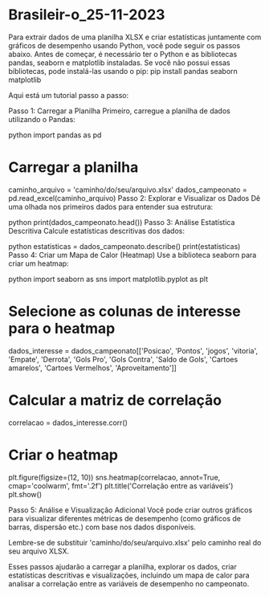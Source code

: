 # Brasileir-o_25-11-2023

Para extrair dados de uma planilha XLSX e criar estatísticas juntamente com gráficos de desempenho usando Python, você pode seguir os passos abaixo. Antes de começar, é necessário ter o Python e as bibliotecas pandas, seaborn e matplotlib instaladas. Se você não possui essas bibliotecas, pode instalá-las usando o pip:
pip install pandas seaborn matplotlib

Aqui está um tutorial passo a passo:

Passo 1: Carregar a Planilha
Primeiro, carregue a planilha de dados utilizando o Pandas:

python
import pandas as pd

# Carregar a planilha
caminho_arquivo = 'caminho/do/seu/arquivo.xlsx'
dados_campeonato = pd.read_excel(caminho_arquivo)
Passo 2: Explorar e Visualizar os Dados
Dê uma olhada nos primeiros dados para entender sua estrutura:

python
print(dados_campeonato.head())
Passo 3: Análise Estatística Descritiva
Calcule estatísticas descritivas dos dados:

python
estatisticas = dados_campeonato.describe()
print(estatisticas)
Passo 4: Criar um Mapa de Calor (Heatmap)
Use a biblioteca seaborn para criar um heatmap:

python
import seaborn as sns
import matplotlib.pyplot as plt

# Selecione as colunas de interesse para o heatmap
dados_interesse = dados_campeonato[['Posicao', 'Pontos', 'jogos', 'vitoria', 'Empate', 'Derrota',
                                   'Gols Pro', 'Gols Contra', 'Saldo de Gols', 'Cartoes amarelos',
                                   'Cartoes Vermelhos', 'Aproveitamento']]

# Calcular a matriz de correlação
correlacao = dados_interesse.corr()

# Criar o heatmap
plt.figure(figsize=(12, 10))
sns.heatmap(correlacao, annot=True, cmap='coolwarm', fmt='.2f')
plt.title('Correlação entre as variáveis')
plt.show()

Passo 5: Análise e Visualização Adicional
Você pode criar outros gráficos para visualizar diferentes métricas de desempenho (como gráficos de barras, dispersão etc.) com base nos dados disponíveis.

Lembre-se de substituir 'caminho/do/seu/arquivo.xlsx' pelo caminho real do seu arquivo XLSX.

Esses passos ajudarão a carregar a planilha, explorar os dados, criar estatísticas descritivas e visualizações, incluindo um mapa de calor para analisar a correlação entre as variáveis de desempenho no campeonato.





